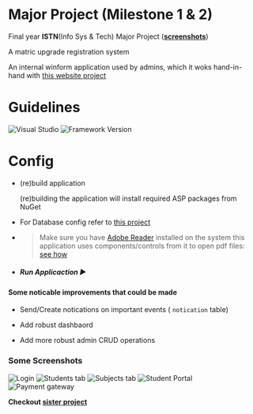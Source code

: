 # Major Project (Milestone 1 & 2)

Final year **ISTN**(Info Sys & Tech) Major Project (**[screenshots](https://github.com/MpiloNtombela/RegistrationSystem-FES#some-screenshots)**)

A matric upgrade registration system

An internal winform application used by admins, which it woks hand-in-hand with [this website project](https://github.com/MpiloNtombela/MajorProject)

# Guidelines

![Visual Studio](https://img.shields.io/badge/Visual%20Studio-2019-purple)
  ![Framework Version](https://img.shields.io/badge/.Net%20Framework-4.6.1-blue)

# Config

- (re)build application
  
  (re)building the application will install required ASP packages from NuGet

- For Database config refer to [this project](https://github.com/MpiloNtombela/MajorProject-Site)

- > Make sure you have [Adobe Reader](https://get.adobe.com/reader/) installed on the system this application uses components/controls from it to open pdf files: [see how](https://www.csharp-console-examples.com/general/pdf-reader-in-c-windows-form/)

- ##### Run Applicaction ▶

#### Some noticable improvements that could be made

- Send/Create notications on important events ( ``notication`` table)

- Add robust dashbaord

- Add more robust admin CRUD operations

### Some Screenshots

![Login](https://user-images.githubusercontent.com/72506370/147422530-12cc8e7e-1ce9-46f6-9a11-184e9a7f32f7.png)
![Students tab](https://user-images.githubusercontent.com/72506370/147422740-256d0630-1e8b-42f0-96a9-0bd66401e413.png)
![Subjects tab](https://user-images.githubusercontent.com/72506370/147422845-5f2d22ba-7d5c-40c1-90a8-2bb74ee912fb.png)
![Student Portal](https://user-images.githubusercontent.com/72506370/147422544-cab5793f-1077-46b3-94f5-1481b031fe45.png)
![Payment gateway](https://user-images.githubusercontent.com/72506370/147422540-56a85573-2a0e-4f17-a480-cba974cbe90a.png)



**Checkout [sister project](https://github.com/MpiloNtombela/MajorProject-Site)**
